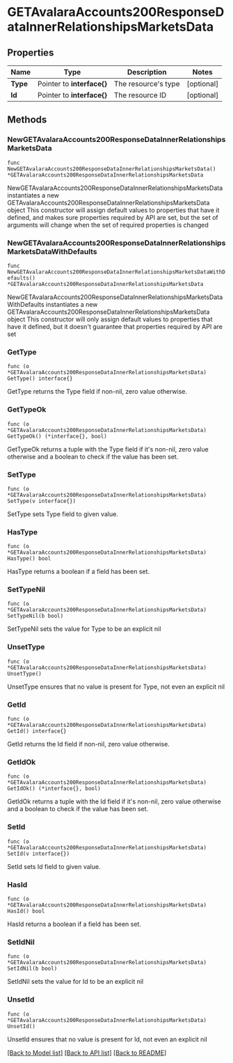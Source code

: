 # GETAvalaraAccounts200ResponseDataInnerRelationshipsMarketsData

## Properties

Name | Type | Description | Notes
------------ | ------------- | ------------- | -------------
**Type** | Pointer to **interface{}** | The resource&#39;s type | [optional] 
**Id** | Pointer to **interface{}** | The resource ID | [optional] 

## Methods

### NewGETAvalaraAccounts200ResponseDataInnerRelationshipsMarketsData

`func NewGETAvalaraAccounts200ResponseDataInnerRelationshipsMarketsData() *GETAvalaraAccounts200ResponseDataInnerRelationshipsMarketsData`

NewGETAvalaraAccounts200ResponseDataInnerRelationshipsMarketsData instantiates a new GETAvalaraAccounts200ResponseDataInnerRelationshipsMarketsData object
This constructor will assign default values to properties that have it defined,
and makes sure properties required by API are set, but the set of arguments
will change when the set of required properties is changed

### NewGETAvalaraAccounts200ResponseDataInnerRelationshipsMarketsDataWithDefaults

`func NewGETAvalaraAccounts200ResponseDataInnerRelationshipsMarketsDataWithDefaults() *GETAvalaraAccounts200ResponseDataInnerRelationshipsMarketsData`

NewGETAvalaraAccounts200ResponseDataInnerRelationshipsMarketsDataWithDefaults instantiates a new GETAvalaraAccounts200ResponseDataInnerRelationshipsMarketsData object
This constructor will only assign default values to properties that have it defined,
but it doesn't guarantee that properties required by API are set

### GetType

`func (o *GETAvalaraAccounts200ResponseDataInnerRelationshipsMarketsData) GetType() interface{}`

GetType returns the Type field if non-nil, zero value otherwise.

### GetTypeOk

`func (o *GETAvalaraAccounts200ResponseDataInnerRelationshipsMarketsData) GetTypeOk() (*interface{}, bool)`

GetTypeOk returns a tuple with the Type field if it's non-nil, zero value otherwise
and a boolean to check if the value has been set.

### SetType

`func (o *GETAvalaraAccounts200ResponseDataInnerRelationshipsMarketsData) SetType(v interface{})`

SetType sets Type field to given value.

### HasType

`func (o *GETAvalaraAccounts200ResponseDataInnerRelationshipsMarketsData) HasType() bool`

HasType returns a boolean if a field has been set.

### SetTypeNil

`func (o *GETAvalaraAccounts200ResponseDataInnerRelationshipsMarketsData) SetTypeNil(b bool)`

 SetTypeNil sets the value for Type to be an explicit nil

### UnsetType
`func (o *GETAvalaraAccounts200ResponseDataInnerRelationshipsMarketsData) UnsetType()`

UnsetType ensures that no value is present for Type, not even an explicit nil
### GetId

`func (o *GETAvalaraAccounts200ResponseDataInnerRelationshipsMarketsData) GetId() interface{}`

GetId returns the Id field if non-nil, zero value otherwise.

### GetIdOk

`func (o *GETAvalaraAccounts200ResponseDataInnerRelationshipsMarketsData) GetIdOk() (*interface{}, bool)`

GetIdOk returns a tuple with the Id field if it's non-nil, zero value otherwise
and a boolean to check if the value has been set.

### SetId

`func (o *GETAvalaraAccounts200ResponseDataInnerRelationshipsMarketsData) SetId(v interface{})`

SetId sets Id field to given value.

### HasId

`func (o *GETAvalaraAccounts200ResponseDataInnerRelationshipsMarketsData) HasId() bool`

HasId returns a boolean if a field has been set.

### SetIdNil

`func (o *GETAvalaraAccounts200ResponseDataInnerRelationshipsMarketsData) SetIdNil(b bool)`

 SetIdNil sets the value for Id to be an explicit nil

### UnsetId
`func (o *GETAvalaraAccounts200ResponseDataInnerRelationshipsMarketsData) UnsetId()`

UnsetId ensures that no value is present for Id, not even an explicit nil

[[Back to Model list]](../README.md#documentation-for-models) [[Back to API list]](../README.md#documentation-for-api-endpoints) [[Back to README]](../README.md)


